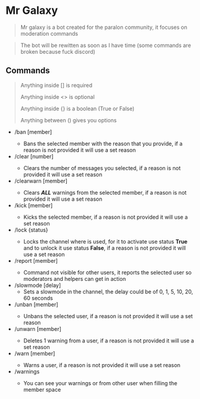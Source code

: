 # Mr Galaxy
> Mr galaxy is a bot created for the paralon community, it focuses on moderation commands

> The bot will be rewitten as soon as I have time (some commands are broken because fuck discord)

## Commands
> Anything inside [] is required
>
> Anything inside <> is optional
> 
> Anything inside {} is a boolean (True or False)
>
> Anything between () gives you options

- /ban [member] <reason>
  - Bans the selected member with the reason that you provide, if a reason is not provided it will use a set reason
- /clear [number] <reason>
  - Clears the number of messages you selected, if a reason is not provided it will use a set reason
- /clearwarn [member] <reason>
  - Clears ***ALL*** warnings from the selected member, if a reason is not provided it will use a set reason
- /kick [member] <reason>
  - Kicks the selected member, if a reason is not provided it will use a set reason
- /lock {status} <reason>
  - Locks the channel where is used, for it to activate use status **True** and to unlock it use status **False**, if a reason is not provided it will use a set reason
- /report [member] <reason>
  - Command not visible for other users, it reports the selected user so moderators and helpers can get in action
- /slowmode [delay]
  - Sets a slowmode in the channel, the delay could be of 0, 1, 5, 10, 20, 60 seconds
- /unban [member] <reason>
  - Unbans the selected user, if a reason is not provided it will use a set reason
- /unwarn [member] <reason> 
  - Deletes 1 warning from a user, if a reason is not provided it will use a set reason
- /warn [member] <reason>
  - Warns a user, if a reason is not provided it will use a set reason
- /warnings <member>
  - You can see your warnings or from other user when filling the member space

 
